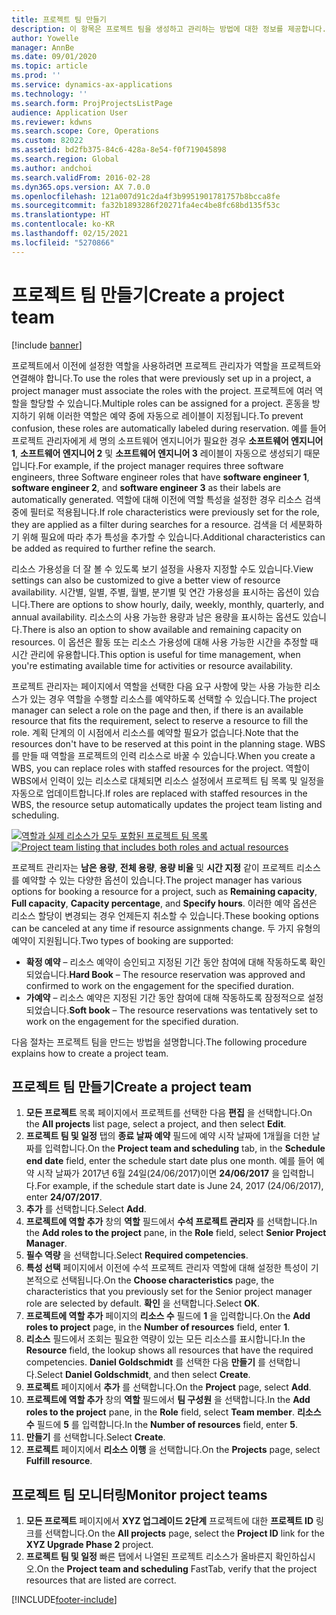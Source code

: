 ```yaml
---
title: 프로젝트 팀 만들기
description: 이 항목은 프로젝트 팀을 생성하고 관리하는 방법에 대한 정보를 제공합니다.
author: Yowelle
manager: AnnBe
ms.date: 09/01/2020
ms.topic: article
ms.prod: ''
ms.service: dynamics-ax-applications
ms.technology: ''
ms.search.form: ProjProjectsListPage
audience: Application User
ms.reviewer: kdwns
ms.search.scope: Core, Operations
ms.custom: 82022
ms.assetid: bd2fb375-84c6-428a-8e54-f0f719045898
ms.search.region: Global
ms.author: andchoi
ms.search.validFrom: 2016-02-28
ms.dyn365.ops.version: AX 7.0.0
ms.openlocfilehash: 121a007d91c2da4f3b9951901781757b8bcca8fe
ms.sourcegitcommit: fa32b1893286f20271fa4ec4be8fc68bd135f53c
ms.translationtype: HT
ms.contentlocale: ko-KR
ms.lasthandoff: 02/15/2021
ms.locfileid: "5270866"
---
```

# <a name="create-a-project-team"></a><span data-ttu-id="d0ac1-103">프로젝트 팀 만들기</span><span class="sxs-lookup"><span data-stu-id="d0ac1-103">Create a project team</span></span>

[!include [banner](../includes/banner.md)]

<span data-ttu-id="d0ac1-104">프로젝트에서 이전에 설정한 역할을 사용하려면 프로젝트 관리자가 역할을 프로젝트와 연결해야 합니다.</span><span class="sxs-lookup"><span data-stu-id="d0ac1-104">To use the roles that were previously set up in a project, a project manager must associate the roles with the project.</span></span> <span data-ttu-id="d0ac1-105">프로젝트에 여러 역할을 할당할 수 있습니다.</span><span class="sxs-lookup"><span data-stu-id="d0ac1-105">Multiple roles can be assigned for a project.</span></span> <span data-ttu-id="d0ac1-106">혼동을 방지하기 위해 이러한 역할은 예약 중에 자동으로 레이블이 지정됩니다.</span><span class="sxs-lookup"><span data-stu-id="d0ac1-106">To prevent confusion, these roles are automatically labeled during reservation.</span></span> <span data-ttu-id="d0ac1-107">예를 들어 프로젝트 관리자에게 세 명의 소프트웨어 엔지니어가 필요한 경우 **소프트웨어 엔지니어 1**, **소프트웨어 엔지니어 2** 및 **소프트웨어 엔지니어 3** 레이블이 자동으로 생성되기 때문입니다.</span><span class="sxs-lookup"><span data-stu-id="d0ac1-107">For example, if the project manager requires three software engineers, three Software engineer roles that have **software engineer 1**, **software engineer 2**, and **software engineer 3** as their labels are automatically generated.</span></span> <span data-ttu-id="d0ac1-108">역할에 대해 이전에 역할 특성을 설정한 경우 리소스 검색 중에 필터로 적용됩니다.</span><span class="sxs-lookup"><span data-stu-id="d0ac1-108">If role characteristics were previously set for the role, they are applied as a filter during searches for a resource.</span></span> <span data-ttu-id="d0ac1-109">검색을 더 세분화하기 위해 필요에 따라 추가 특성을 추가할 수 있습니다.</span><span class="sxs-lookup"><span data-stu-id="d0ac1-109">Additional characteristics can be added as required to further refine the search.</span></span>

<span data-ttu-id="d0ac1-110">리소스 가용성을 더 잘 볼 수 있도록 보기 설정을 사용자 지정할 수도 있습니다.</span><span class="sxs-lookup"><span data-stu-id="d0ac1-110">View settings can also be customized to give a better view of resource availability.</span></span> <span data-ttu-id="d0ac1-111">시간별, 일별, 주별, 월별, 분기별 및 연간 가용성을 표시하는 옵션이 있습니다.</span><span class="sxs-lookup"><span data-stu-id="d0ac1-111">There are options to show hourly, daily, weekly, monthly, quarterly, and annual availability.</span></span> <span data-ttu-id="d0ac1-112">리소스의 사용 가능한 용량과 남은 용량을 표시하는 옵션도 있습니다.</span><span class="sxs-lookup"><span data-stu-id="d0ac1-112">There is also an option to show available and remaining capacity on resources.</span></span> <span data-ttu-id="d0ac1-113">이 옵션은 활동 또는 리소스 가용성에 대해 사용 가능한 시간을 추정할 때 시간 관리에 유용합니다.</span><span class="sxs-lookup"><span data-stu-id="d0ac1-113">This option is useful for time management, when you're estimating available time for activities or resource availability.</span></span>

<span data-ttu-id="d0ac1-114">프로젝트 관리자는 페이지에서 역할을 선택한 다음 요구 사항에 맞는 사용 가능한 리소스가 있는 경우 역할을 수행할 리소스를 예약하도록 선택할 수 있습니다.</span><span class="sxs-lookup"><span data-stu-id="d0ac1-114">The project manager can select a role on the page and then, if there is an available resource that fits the requirement, select to reserve a resource to fill the role.</span></span> <span data-ttu-id="d0ac1-115">계획 단계의 이 시점에서 리소스를 예약할 필요가 없습니다.</span><span class="sxs-lookup"><span data-stu-id="d0ac1-115">Note that the resources don't have to be reserved at this point in the planning stage.</span></span> <span data-ttu-id="d0ac1-116">WBS를 만들 때 역할을 프로젝트의 인력 리소스로 바꿀 수 있습니다.</span><span class="sxs-lookup"><span data-stu-id="d0ac1-116">When you create a WBS, you can replace roles with staffed resources for the project.</span></span> <span data-ttu-id="d0ac1-117">역할이 WBS에서 인력이 있는 리소스로 대체되면 리소스 설정에서 프로젝트 팀 목록 및 일정을 자동으로 업데이트합니다.</span><span class="sxs-lookup"><span data-stu-id="d0ac1-117">If roles are replaced with staffed resources in the WBS, the resource setup automatically updates the project team listing and scheduling.</span></span>

<span data-ttu-id="d0ac1-118">[![역할과 실제 리소스가 모두 포함된 프로젝트 팀 목록](./media/projectresourcing03-1024x368.jpg)](./media/projectresourcing03.jpg)</span><span class="sxs-lookup"><span data-stu-id="d0ac1-118">[![Project team listing that includes both roles and actual resources](./media/projectresourcing03-1024x368.jpg)](./media/projectresourcing03.jpg)</span></span> 

<span data-ttu-id="d0ac1-119">프로젝트 관리자는 **남은 용량**, **전체 용량**, **용량 비율** 및 **시간 지정** 같이 프로젝트 리소스를 예약할 수 있는 다양한 옵션이 있습니다.</span><span class="sxs-lookup"><span data-stu-id="d0ac1-119">The project manager has various options for booking a resource for a project, such as **Remaining capacity**, **Full capacity**, **Capacity percentage**, and **Specify hours**.</span></span> <span data-ttu-id="d0ac1-120">이러한 예약 옵션은 리소스 할당이 변경되는 경우 언제든지 취소할 수 있습니다.</span><span class="sxs-lookup"><span data-stu-id="d0ac1-120">These booking options can be canceled at any time if resource assignments change.</span></span> <span data-ttu-id="d0ac1-121">두 가지 유형의 예약이 지원됩니다.</span><span class="sxs-lookup"><span data-stu-id="d0ac1-121">Two types of booking are supported:</span></span>

- <span data-ttu-id="d0ac1-122">**확정 예약** – 리소스 예약이 승인되고 지정된 기간 동안 참여에 대해 작동하도록 확인되었습니다.</span><span class="sxs-lookup"><span data-stu-id="d0ac1-122">**Hard Book** – The resource reservation was approved and confirmed to work on the engagement for the specified duration.</span></span>
- <span data-ttu-id="d0ac1-123">**가예약** – 리소스 예약은 지정된 기간 동안 참여에 대해 작동하도록 잠정적으로 설정되었습니다.</span><span class="sxs-lookup"><span data-stu-id="d0ac1-123">**Soft book** – The resource reservations was tentatively set to work on the engagement for the specified duration.</span></span>

<span data-ttu-id="d0ac1-124">다음 절차는 프로젝트 팀을 만드는 방법을 설명합니다.</span><span class="sxs-lookup"><span data-stu-id="d0ac1-124">The following procedure explains how to create a project team.</span></span>

## <a name="create-a-project-team"></a><span data-ttu-id="d0ac1-125">프로젝트 팀 만들기</span><span class="sxs-lookup"><span data-stu-id="d0ac1-125">Create a project team</span></span>

1. <span data-ttu-id="d0ac1-126">**모든 프로젝트** 목록 페이지에서 프로젝트를 선택한 다음 **편집** 을 선택합니다.</span><span class="sxs-lookup"><span data-stu-id="d0ac1-126">On the **All projects** list page, select a project, and then select **Edit**.</span></span>
2. <span data-ttu-id="d0ac1-127">**프로젝트 팀 및 일정** 탭의 **종료 날짜 예약** 필드에 예약 시작 날짜에 1개월을 더한 날짜를 입력합니다.</span><span class="sxs-lookup"><span data-stu-id="d0ac1-127">On the **Project team and scheduling** tab, in the **Schedule end date** field, enter the schedule start date plus one month.</span></span> <span data-ttu-id="d0ac1-128">예를 들어 예약 시작 날짜가 2017년 6월 24일(24/06/2017)이면 **24/06/2017** 을 입력합니다.</span><span class="sxs-lookup"><span data-stu-id="d0ac1-128">For example, if the schedule start date is June 24, 2017 (24/06/2017), enter **24/07/2017**.</span></span>
3. <span data-ttu-id="d0ac1-129">**추가** 를 선택합니다.</span><span class="sxs-lookup"><span data-stu-id="d0ac1-129">Select **Add**.</span></span>
4. <span data-ttu-id="d0ac1-130">**프로젝트에 역할 추가** 창의 **역할** 필드에서 **수석 프로젝트 관리자** 를 선택합니다.</span><span class="sxs-lookup"><span data-stu-id="d0ac1-130">In the **Add roles to the project** pane, in the **Role** field, select **Senior Project Manager**.</span></span>
5. <span data-ttu-id="d0ac1-131">**필수 역량** 을 선택합니다.</span><span class="sxs-lookup"><span data-stu-id="d0ac1-131">Select **Required competencies**.</span></span>
6. <span data-ttu-id="d0ac1-132">**특성 선택** 페이지에서 이전에 수석 프로젝트 관리자 역할에 대해 설정한 특성이 기본적으로 선택됩니다.</span><span class="sxs-lookup"><span data-stu-id="d0ac1-132">On the **Choose characteristics** page, the characteristics that you previously set for the Senior project manager role are selected by default.</span></span> <span data-ttu-id="d0ac1-133">**확인** 을 선택합니다.</span><span class="sxs-lookup"><span data-stu-id="d0ac1-133">Select **OK**.</span></span>
7. <span data-ttu-id="d0ac1-134">**프로젝트에 역할 추가** 페이지의 **리소스 수** 필드에 **1** 을 입력합니다.</span><span class="sxs-lookup"><span data-stu-id="d0ac1-134">On the **Add roles to project** page, in the **Number of resources** field, enter **1**.</span></span>
8. <span data-ttu-id="d0ac1-135">**리소스** 필드에서 조회는 필요한 역량이 있는 모든 리소스를 표시합니다.</span><span class="sxs-lookup"><span data-stu-id="d0ac1-135">In the **Resource** field, the lookup shows all resources that have the required competencies.</span></span> <span data-ttu-id="d0ac1-136">**Daniel Goldschmidt** 를 선택한 다음 **만들기** 를 선택합니다.</span><span class="sxs-lookup"><span data-stu-id="d0ac1-136">Select **Daniel Goldschmidt**, and then select **Create**.</span></span>
9. <span data-ttu-id="d0ac1-137">**프로젝트** 페이지에서 **추가** 를 선택합니다.</span><span class="sxs-lookup"><span data-stu-id="d0ac1-137">On the **Project** page, select **Add**.</span></span>
10. <span data-ttu-id="d0ac1-138">**프로젝트에 역할 추가** 창의 **역할** 필드에서 **팀 구성원** 을 선택합니다.</span><span class="sxs-lookup"><span data-stu-id="d0ac1-138">In the **Add roles to the project** pane, in the **Role** field, select **Team member**.</span></span> <span data-ttu-id="d0ac1-139">**리소스 수** 필드에 **5** 를 입력합니다.</span><span class="sxs-lookup"><span data-stu-id="d0ac1-139">In the **Number of resources** field, enter **5**.</span></span>
11. <span data-ttu-id="d0ac1-140">**만들기** 를 선택합니다.</span><span class="sxs-lookup"><span data-stu-id="d0ac1-140">Select **Create**.</span></span>
12. <span data-ttu-id="d0ac1-141">**프로젝트** 페이지에서 **리소스 이행** 을 선택합니다.</span><span class="sxs-lookup"><span data-stu-id="d0ac1-141">On the **Projects** page, select **Fulfill resource**.</span></span>

## <a name="monitor-project-teams"></a><span data-ttu-id="d0ac1-142">프로젝트 팀 모니터링</span><span class="sxs-lookup"><span data-stu-id="d0ac1-142">Monitor project teams</span></span>
1. <span data-ttu-id="d0ac1-143">**모든 프로젝트** 페이지에서 **XYZ 업그레이드 2단계** 프로젝트에 대한 **프로젝트 ID** 링크를 선택합니다.</span><span class="sxs-lookup"><span data-stu-id="d0ac1-143">On the **All projects** page, select the **Project ID** link for the **XYZ Upgrade Phase 2** project.</span></span>
2. <span data-ttu-id="d0ac1-144">**프로젝트 팀 및 일정** 빠른 탭에서 나열된 프로젝트 리소스가 올바른지 확인하십시오.</span><span class="sxs-lookup"><span data-stu-id="d0ac1-144">On the **Project team and scheduling** FastTab, verify that the project resources that are listed are correct.</span></span>


[!INCLUDE[footer-include](../includes/footer-banner.md)]